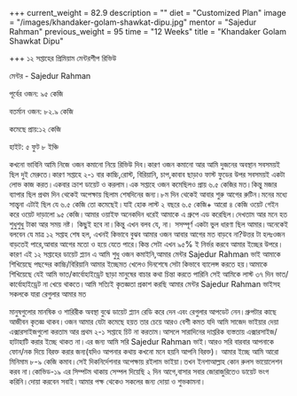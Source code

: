 +++
current_weight = 82.9
description = ""
diet = "Customized Plan"
image = "/images/khandaker-golam-shawkat-dipu.jpg"
mentor = "Sajedur Rahman"
previous_weight = 95
time = "12 Weeks"
title = "Khandaker Golam Shawkat Dipu"

+++
১২ সপ্তাহের প্রিমিয়াম মেন্টরশীপ রিভিউ

মেন্টর - Sajedur Rahman

পূর্বের ওজন: ৯৫ কেজি

বতর্মান ওজন: ৮২.৯ কেজি

কমেছে প্রায়:১২ কেজি

হাইট: ৫ ফুট ৮ ইঞ্চি

কখনো ভাবিনি আমি নিজে ওজন কমানো নিয়ে রিভিউ দিব।কারণ ওজন কমানো আর আমি দুজনের অবস্থান সবসময়ই ছিল দুই মেরুতে।কারণ সপ্তাহে ২-১ বার কাচ্চি,রোস্ট, বিরিয়ানি, চাপ,কাবাব ছাড়াও ফাস্ট ফুডের উপর সবসময়ই একটা লোভ কাজ করত।একবার ক্রাশ ডায়েট ও করলাম।এক সপ্তাহে ওজন কমেছিলও প্রায় ৬.৫ কেজির মত।কিন্তু মজার ব্যাপার ছিল প্রথম দিন থেকেই অপেক্ষায় ছিলাম শেষদিনের জন্য।৮ম দিন থেকেই আবার শুরু আগের রুটিন।মনের মধ্যে সান্ত্বনা এটাই ছিল যে ৬.৫ কেজি তো কমেছেই।যাই হোক লাস্ট ২ বছরে ৬.৫ কেজি+ আরো ৪ কেজি ওয়েট গেইন করে ওয়েট দাড়ালো ৯৫ কেজি।আমার ওয়াইফ অনেকদিন ধরেই আমাকে এ গ্রুপে এড করেছিল।দেখতাম আর মনে হত শুধুশুধু টাকা আর সময় নষ্ট। কিছুই হবে না।কিন্তু এখন বলব যে, না। সসম্পূর্ণ একটা ভুল ধারণা ছিল আমার।অনেকেই বলবেন যে মাত্র ১২ সপ্তাহ শেষ হল, এখনই কিভাবে বুঝব আমার ওজন আবার আগের মত বাড়বে না?উত্তর টা হলঃওজন বাড়তেই পারে,আবার আগের মতো ও হয়ে যেতে পারে।কিন্ত সেটা এখন ৯৫% ই নির্ভর করবে আমার ইচ্ছের উপরে।কারণ এই ১২ সপ্তাহের ডায়েট প্ল্যান এ আমি শুধু ওজন কমাইনি,আমার মেন্টর Sajedur Rahman ভাই আমাকে শিখিয়েছে পছন্দের কাচ্চি/বিরিয়ানি আমার ইচ্ছেমত খেলেও দিনশেষে সেটা কিভাবে ব্যালেন্স করতে হয়।আমাকে শিখিয়েছে যেই আমি ভাত/কার্বোহাইড্রেট ছাড়া মানুষের বাচার কথা চিন্তা করতে পারিনি সেই আমিকে লাস্ট ৩৭ দিন ভাত/কার্বোহাইড্রেট না খেয়ে থাকতে।আমি সত্যিই কৃতজ্ঞতা প্রকাশ করছি আমার মেন্টর Sajedur Rahman ভাইসহ সকলকে যারা রেগুলার আমার মত

মানুষগুলোর মানষিক ও শারিরীক অবস্থা বুঝে ডায়েট প্ল্যান রেডি করে দেন এবং রেগুলার আপডেট নেন।গ্রুপটার কাছে আজীবন কৃতজ্ঞ থাকব।ওজন আমার যেটা কমেছে হয়ত তার চেয়ে আরও বেশী কমত যদি আমি সাজেদ ভাইয়ার দেয়া এক্সারসাইজগুলো করতাম আর প্রথম ২-১ সপ্তাহে চিট না করতাম।আসলে সারাদিনের দাপ্তরিক ব্যস্ততায় এক্সারসাইজ/হাটাহাটি করার ইচ্ছে থাকত না।এর জন্য আমি সরি Sajedur Rahman ভাই।আরও সরি বারবার আপনাকে ফোন/নক দিয়ে বিরক্ত করার জন্য(যদিও আপনার কথায় কখনো মনে হয়নি আপনি বিরক্ত)। আমার ইচ্ছে আমি আরো মিনিমাম ৮-৯ কেজি কমাব।সেই দিকনির্দেশনার অপেক্ষায় রইলাম ভাইয়া।তখন ইনশাআল্লাহ কোন রুলস ভায়োলেশন করব না।কোভিড-১৯ এর সিম্পটম থাকায় সেম্পল দিয়েছি ২ দিন আগে,বাসার সবার জোরাজুরিতেও ডায়েট ভংগ করিনি।দোয়া করবেন সবাই।আমার পক্ষ থেকেও সকলের জন্য দোয়া ও শুভকামনা।